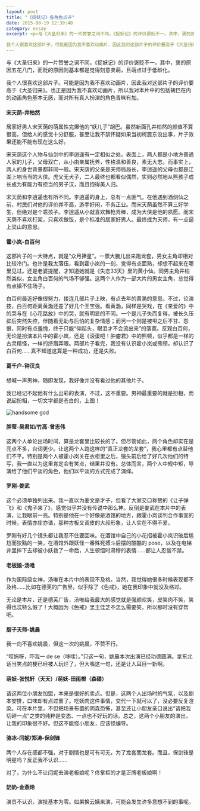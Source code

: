 ```yaml
---
layout: post
title: "《捉妖记》各角色点评"
date: 2015-08-19 12:39:48
category: essay
excerpt: <p>与《大圣归来》的一片赞誉之词不同，《捉妖记》的评价褒贬不一。其中，褒的原因五花八门，而贬的原因则基本都是觉得刻意卖萌，且萌点过于低龄化。

我个人很喜欢这部片子。可能是因为我不喜欢动画片，因此我对这部片子的评价要高于《大圣归来》。也正是因为我不喜欢动画片，所以我对本片中的包括胡巴在内的动画角色基本无感，而对所有真人扮演的角色青睐有加。</p>
---
```


与《大圣归来》的一片赞誉之词不同，《捉妖记》的评价褒贬不一。其中，褒的原因五花八门，而贬的原因则基本都是觉得刻意卖萌，且萌点过于低龄化。

我个人很喜欢这部片子。可能是因为我不喜欢动画片，因此我对这部片子的评价要高于《大圣归来》。也正是因为我不喜欢动画片，所以我对本片中的包括胡巴在内的动画角色基本无感，而对所有真人扮演的角色青睐有加。

#### 宋天荫-井柏然

居家好男人宋天荫的萌属性完爆他的“妖儿子”胡巴。虽然新面孔井柏然的颜值不算很高，但给人的感觉十分舒服，甚至让我不禁怀疑如果当初柯震东没出事，片子效果还能不能有现在这么好。

宋天荫这个人物与仙剑中的李逍遥有一定相似之处。表面上，两人都是小地方普通人家的儿子，父母双亡，从小由亲属抚养，性格温和善良，素无大志。而事实上，两人的身世背景都非同一般。宋天荫的父亲是天师局局长，李逍遥的父母也都是江湖上响当当的大侠。虎父无犬子，二人最终也都看似偶然，实则必然地从熊孩子成长成为有能力有担当的男子汉，而且抱得美人归。

宋天荫和李逍遥也有所不同。李逍遥的身上，总有一点匪气。在他遇到酒剑仙之前，村民们对他的评价并不高，游手好闲，不务正业。而宋天荫虽然不算三好学生，但绝对是个乖孩子。李逍遥从小就喜欢舞枪弄棒，成为大侠是他的夙愿。而宋天荫不喜欢打架，只喜欢做饭，是个标准的居家好男人。最终成为天师，有一点逼上梁山的意思。

#### 霍小岚-白百何

这部片子的一大特点，就是“众月捧星”。一票大腕儿出来跑龙套，男女主角却相对比较冷门。也许是我太落伍，看到霍小岚的一刻，觉得有点面熟，却想不起来在哪里见过。还是老婆提醒，才知道她就是《失恋33天》里的黄小仙。同男主角井柏然类似，女主角白百何的气场不够强。这两个人作为一部大片的男女主角，总觉得有点镇不住场子。

白百何最近好像很努力，接连几部片子上映，有点去年的黄渤的意思。不过，论演技，白百何距离黄渤还差了好几个王宝强。看黄渤，同样是哭戏，在《亲爱的》中的哭与在《心花路放》中的哭，就有明显的不同。一个是儿子失而复得，被长久压抑后突然失控，伴随着无助与后怕的复杂情感；而另一个则是被甩之后不甘、怨恨，同时有点羞愧，终于只能“仰起头，眼泪才不会流出来”的落寞。反观白百何，无论是扮演本片中的霍小岚，还是《滚蛋吧！肿瘤君》中的熊顿，似乎都是一样的古灵精怪，一样的挤眉弄眼。两部片子看完，我没有认识霍小岚或熊顿，却认识了白百何……真不知道这算是一种成功，还是失败。

#### 葛千户-钟汉良

想喊一声男神，随即发现，我好像并没有看过他的其他片子。

我已经记不起他有什么出彩的表演，不过，这不重要。男神最重要的就是扮相，而说起扮相，一切文字都是苍白的，上图！

![handsome god](/assets/images/handsomegod.jpg)

#### 胖莹-吴君如/竹高-曾志伟

这两个人单论出场时间，算是龙套里比较长的了。但尽管如此，两个角色却实在是亮点不多，台词更少。让这两个人跑这样的“真正龙套的龙套”，我心里都有点替他们不平。特别是两个人被霍小岚关在衣柜里之后，镜头前后给了好几次他们的特写，我一直以为这里肯定会有笑点，结果并没有。总体而言，两个人中规中矩，导演给了他们平淡的角色，他们以平淡的方式完成了演绎。

#### 罗刚-姜武

这个必须单独列出来。我一直以为姜文是才子，但看了大家交口称赞的《让子弹飞》和《鬼子来了》，感觉似乎并没有传说中那么神。反倒是姜武在本片中的表演，让我眼前一亮。特别是他在一个好像是酒馆的地方，跟霍小岚谈判合作事宜的时候，表情亦庄亦谐，那种古板又调皮的大叔形象，让人实在不得不爱。

罗刚有好几个镜头都让我忍不住要回味。在酒馆中自己的小花招被霍小岚识破后尴尬而狡黠的一笑，在酒馆外跟妖怪一番殊死搏斗后摆的酷酷的 pose，以及在电梯井里摔下去却被小妖救了一命后，人生顿悟时肃穆的表情……都让人忍俊不禁。

#### 老板娘-汤唯

作为国际级女神，汤唯在本片中的表现不及格。当然，我觉得她很多时候表现都不及格……比如在德芙的广告里。似乎除了《色戒》，她在我印象中就没及格过。

无论是本片，还是德芙广告，汤唯给我最大的感觉就是强颜欢笑，皮笑肉不笑，笑得也忒特么假了！大概因为《色戒》里王佳芝不怎么需要笑，所以那时没有穿帮吧。

#### 厨子天师-姚晨

我一向不喜欢姚晨，但这一次的姚晨，不赞不行。

“哎妈呀，吓我一 de se（哆嗦）。”只这一句，姚晨本次出演已经功德圆满。拿东北话当笑点的梗已经被人玩烂了，但大嘴这一句，还是让人耳目一新啊。

#### 萌妖-张悦轩（天天）/萌妖-田雨橙（森碟）

请这两位小朋友加盟，本来是很好的卖点。但是，这两个人出场时的气氛，以及剧本安排，口味却有点过重了。吃妖肉这件事情，交代一下就可以了，没必要反复渲染。可在本片里，不但把场景布置的阴森恐怖，甚至还让小朋友亲口说出“请把我切碎一点”之类的纯粹是变态、一点也不好玩的话。总之，这两个小朋友的演出，让我的印象很不好。但这不能怪小朋友，应该怪编导。

#### 骆冰-闫妮/郑涛-保剑锋

两个人存在感都不强，对于剧情也是可有可无，为了龙套而龙套。而且，保剑锋是明星吗？反正我不认识……

对了，为什么不让闫妮去演老板娘呢？佟掌柜的才是正牌老板娘啊！

#### 奶奶-金燕玲

演员不认识，演技基本为零。如果换云姨来演，可能会发生许多意想不到的事呢。
